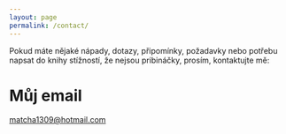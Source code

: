 ```yaml
---
layout: page
permalink: /contact/
---
```


Pokud máte nějaké nápady, dotazy, připomínky, požadavky nebo potřebu napsat do knihy stížností, že nejsou pribináčky, prosím, kontaktujte mě: 

# Můj email
[matcha1309@hotmail.com](mailto:matcha1309@hotmail.com)
